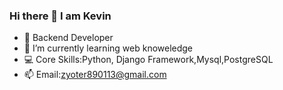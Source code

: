 ### Hi there 👋 I am Kevin


- 🔭 Backend Developer
- 🌱 I’m currently learning web knoweledge
- 💻 Core Skills:Python, Django Framework,Mysql,PostgreSQL
- 📫 Email:zyoter890113@gmail.com

